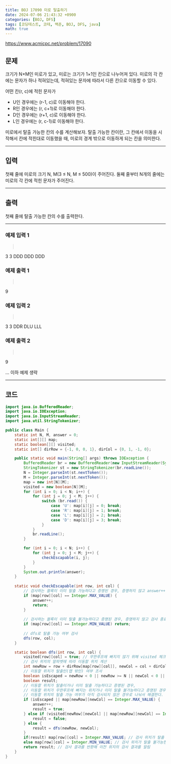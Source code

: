 ```yaml
---
title: BOJ 17090 미로 탈출하기
date: 2024-07-06 21:43:32 +0900
categories: [BOJ, DFS]
tags: [코딩테스트, 코테, 백준, BOJ, DFS, java]
math: true
---
```


<https://www.acmicpc.net/problem/17090>

## 문제
크기가 N×M인 미로가 있고, 미로는 크기가 1×1인 칸으로 나누어져 있다. 미로의 각 칸에는 문자가 하나 적혀있는데, 적혀있는 문자에 따라서 다른 칸으로 이동할 수 있다.

어떤 칸(r, c)에 적힌 문자가

- U인 경우에는 (r-1, c)로 이동해야 한다.
- R인 경우에는 (r, c+1)로 이동해야 한다.
- D인 경우에는 (r+1, c)로 이동해야 한다.
- L인 경우에는 (r, c-1)로 이동해야 한다.

미로에서 탈출 가능한 칸의 수를 계산해보자. 탈출 가능한 칸이란, 그 칸에서 이동을 시작해서 칸에 적힌대로 이동했을 때, 미로의 경계 밖으로 이동하게 되는 칸을 의미한다.

---
## 입력
첫째 줄에 미로의 크기 N, M(3 ≤ N, M ≤ 500)이 주어진다. 둘째 줄부터 N개의 줄에는 미로의 각 칸에 적힌 문자가 주어진다.

---
## 출력
첫째 줄에 탈출 가능한 칸의 수를 출력한다.

---
### 예제 입력 1
> <pre>
3 3
DDD
DDD
DDD
> </pre>

### 예제 출력 1
> <pre>
9
> </pre>

### 예제 입력 2
> <pre>
3 3
DDR
DLU
LLL
> </pre>

### 예제 출력 2
> <pre>
9
> </pre>

... 이하 예제 생략

---
## 코드

```java
import java.io.BufferedReader;
import java.io.IOException;
import java.io.InputStreamReader;
import java.util.StringTokenizer;

public class Main {
    static int N, M, answer = 0;
    static int[][] map;
    static boolean[][] visited;
    static int[] dirRow = {-1, 0, 0, 1}, dirCol = {0, 1, -1, 0};

    public static void main(String[] args) throws IOException {
        BufferedReader br = new BufferedReader(new InputStreamReader(System.in));
        StringTokenizer st = new StringTokenizer(br.readLine());
        N = Integer.parseInt(st.nextToken());
        M = Integer.parseInt(st.nextToken());
        map = new int[N][M];
        visited = new boolean[N][M];
        for (int i = 0; i < N; i++) {
            for (int j = 0; j < M; j++) {
                switch (br.read()) {
                    case 'U': map[i][j] = 0; break;
                    case 'R': map[i][j] = 1; break;
                    case 'L': map[i][j] = 2; break;
                    case 'D': map[i][j] = 3; break;
                }
            }
            br.readLine();
        }

        for (int i = 0; i < N; i++) {
            for (int j = 0; j < M; j++) {
                checkEscapable(i, j);
            }
        }
        System.out.println(answer);
    }
    
    static void checkEscapable(int row, int col) {
        // 검사하는 블록이 이미 탈출 가능하다고 증명된 경우, 증명하지 않고 answer++
        if (map[row][col] == Integer.MAX_VALUE) {
            answer++;
            return;
        }
        
        // 검사하는 블록이 이미 탈출 불가능하다고 증명된 경우, 증명하지 않고 검사 종료
        if (map[row][col] == Integer.MIN_VALUE) return;
        
        // dfs로 탈출 가능 여부 검사
        dfs(row, col);
    }

    static boolean dfs(int row, int col) {
        visited[row][col] = true; // 무한루프에 빠지지 않기 위해 visited 체크
        // 검사 위치의 알파벳에 따라 이동할 위치 계산
        int newRow = row + dirRow[map[row][col]], newCol = col + dirCol[map[row][col]];
        // 이동할 위치가 탈출인(맵 밖인) 여부 조사
        boolean isEscaped = newRow < 0 || newRow >= N || newCol < 0 || newCol >= M;
        boolean result;
        // 이동할 위치가 탈출이거나 이미 탈출 가능하다고 증명된 경우,
        // 이동할 위치가 무한루프에 빠지는 위치거나 이미 탈출 불가능하다고 증명된 경우,
        // 이동할 위치의 탈출 가능 여부가 아직 검사되지 않은 경우로 나눠서 해결한다.
        if (isEscaped || map[newRow][newCol] == Integer.MAX_VALUE) {
            answer++;
            result = true;
        } else if (visited[newRow][newCol] || map[newRow][newCol] == Integer.MIN_VALUE) {
            result = false;
        } else {
            result = dfs(newRow, newCol);
        }
        if(result) map[row][col] = Integer.MAX_VALUE; // 검사 위치가 탈출 가능한 경우 해당 위치를 MAX_VALUE로 초기화
        else map[row][col] = Integer.MIN_VALUE; // 검사 위치가 탈출 불가능한 경우 해당 위치를 MIN_VALUE로 초기화
        return result; // 검사 결과를 반환해 이전 위치의 검사 결과를 알림
    }
}
```
